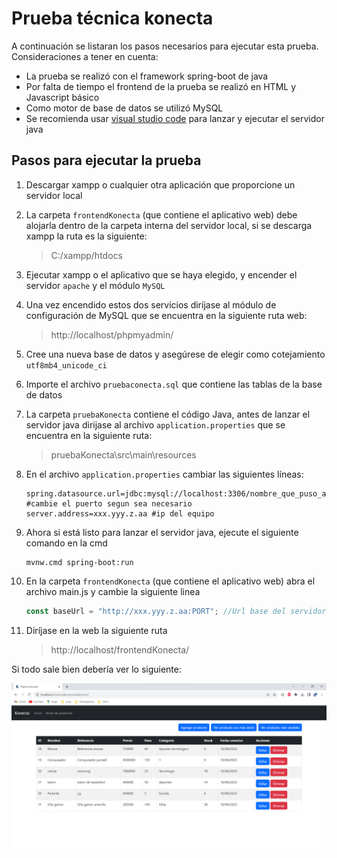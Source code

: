 
# Prueba técnica konecta
A continuación se listaran los pasos necesarios para ejecutar esta prueba.
Consideraciones a tener en cuenta:
- La prueba se realizó con el framework spring-boot de java
- Por falta de tiempo el frontend de la prueba se realizó en HTML y Javascript básico
- Como motor de base de datos se utilizó MySQL
- Se recomienda usar [visual studio code](https://code.visualstudio.com/) para lanzar y ejecutar el servidor java
## Pasos para ejecutar la prueba
1. Descargar xampp o cualquier otra aplicación que proporcione un servidor local
2. La carpeta `frontendKonecta` (que contiene el aplicativo web) debe alojarla dentro de la carpeta interna del servidor local, si se descarga xampp la ruta es la siguiente:

	> C:/xampp/htdocs

3. Ejecutar xampp o el aplicativo que se haya elegido, y encender el servidor `apache` y el módulo `MySQL`
4. Una vez encendido estos dos servicios diríjase al módulo de configuración de MySQL que se encuentra en la siguiente ruta web:

	> http://localhost/phpmyadmin/

5. Cree una nueva base de datos y asegúrese de elegir como cotejamiento `utf8mb4_unicode_ci`
6. Importe el archivo `pruebaconecta.sql` que contiene las tablas de la base de datos
7. La carpeta `pruebaKonecta` contiene el código Java, antes de lanzar el servidor java dirijase al archivo `application.properties` que se encuentra en la siguiente ruta:

	> pruebaKonecta\src\main\resources

8. En el archivo `application.properties` cambiar las siguientes líneas:

	```properties
	spring.datasource.url=jdbc:mysql://localhost:3306/nombre_que_puso_a_la_base_de_datos #cambie el puerto segun sea necesario
	server.address=xxx.yyy.z.aa #ip del equipo
	```

9. Ahora si está listo para lanzar el servidor java, ejecute el siguiente comando en la cmd

	```shell
	mvnw.cmd spring-boot:run
	```

10. En la carpeta `frontendKonecta` (que contiene el aplicativo web) abra el archivo main.js y cambie la siguiente linea

    ```javascript
    const baseUrl = "http://xxx.yyy.z.aa:PORT"; //Url base del servidor
    ```

11. Diríjase en la web la siguiente ruta

	> http://localhost/frontendKonecta/

Si todo sale bien debería ver lo siguiente:

![imagen pantalla principal](imagenes/captura_pagina_principal.png)
